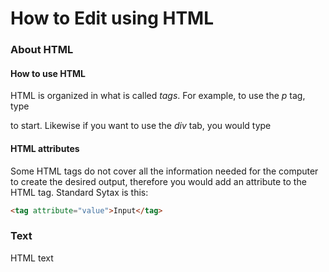 # How to Edit using HTML
### About HTML
#### How to use HTML
HTML is organized in what is called *tags*. For example, to use the *p* tag, type *<p>* to start. Likewise if you want to use the *div* tab, 
you would type *<div>*
#### HTML attributes
Some HTML tags do not cover all the information needed for the computer to create the desired output, therefore you would add an attribute 
to the HTML tag. Standard Sytax is this:
```html
<tag attribute="value">Input</tag>
```
### Text
HTML text 
